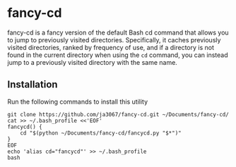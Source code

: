 # fancy-cd

fancy-cd is a fancy version of the default Bash cd command that allows you to jump to previously visited directories. Specifically, it caches previously visited directories, ranked by frequency of use, and if a directory is not found in the current directory when using the `cd` command, you can instead jump to a previously visited directory with the same name.

## Installation

Run the following commands to install this utility

```
git clone https://github.com/ja3067/fancy-cd.git ~/Documents/fancy-cd/
cat >> ~/.bash_profile <<'EOF'
fancycd() {
    cd "$(python ~/Documents/fancy-cd/fancycd.py "$*")"
}
EOF
echo 'alias cd="fancycd"' >> ~/.bash_profile
bash
```